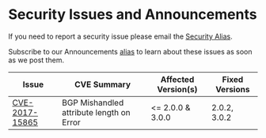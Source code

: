 # Security Issues and Announcements

If you need to report a security issue please email the [Security Alias](mailto:security@lists.frrouting.org).

Subscribe to our Announcements [alias](https://lists.frrouting.org/listinfo/announce) to learn about these issues as soon as we post them.

| Issue                                          | CVE Summary                                                   | Affected Version(s)     | Fixed Versions |
|------------------------------------------------|-----------------------------------------------------------|-------------------------|----------------|
| [CVE-2017-15865](security/cve-2017-15865.html) | BGP Mishandled attribute length on Error                  | <= 2.0.0 & 3.0.0        | 2.0.2, 3.0.2   |
